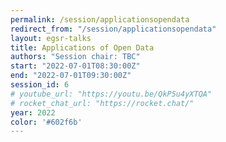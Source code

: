 ```yaml
---
permalink: /session/applicationsopendata
redirect_from: "/session/applicationsopendata"
layout: egsr-talks
title: Applications of Open Data 
authors: "Session chair: TBC"
start: "2022-07-01T08:30:00Z"
end: "2022-07-01T09:30:00Z"
session_id: 6
# youtube_url: "https://youtu.be/QkP5u4yXTQA"
# rocket_chat_url: "https://rocket.chat/"
year: 2022
color: '#602f6b'
---
```

